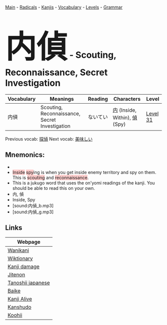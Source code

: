 <style> bigfont {font-size: 100px}</style>
[Main](../README.md) -
[Radicals](../radicals.md) -
[Kanjis](../kanjis.md) -
[Vocabulary](../vocabulary.md) -
[Levels](../levels.md) -
[Grammar](../grammar.md)
# <bigfont> 内偵</bigfont> - Scouting, Reconnaissance, Secret Investigation 

| Vocabulary | Meanings | Reading | Characters | Level |
| --- | --- | --- | --- | --- |
| 内偵 | Scouting, Reconnaissance, Secret Investigation | ないてい |  [内](../kanjis/内.md) (Inside, Within), [偵](../kanjis/偵.md) (Spy) | [Level 31](../levels/wk_level31.md) |

Previous vocab: [探偵](探偵.md) Next vocab: [美味しい](美味しい.md) 

## Mnemonics:

* 
* <span style="background-color:#ffcccb"> Inside</span> <span style="background-color:#ffcccb"> spy</span>ing is when you get inside enemy territory and spy on them. This is <span style="background-color:#ffcccb"> scouting</span> and <span style="background-color:#ffcccb"> reconnaissance</span>.
* This is a jukugo word that uses the on'yomi readings of the kanji. You should be able to read this on your own.
* 内, 偵
* Inside, Spy
* [sound:内偵_b.mp3]
* [sound:内偵_g.mp3]


## Links 

| Webpage |
| --- |
| [Wanikani          ](https://www.wanikani.com/kanji/内偵) |
| [Wiktionary        ](https://en.wiktionary.org/wiki/内偵) |
| [Kanji damage      ](http://www.kanjidamage.com/kanji/search?utf8=✓&q=内偵) |
| [Jitenon           ](https://jitenon.com/kanji/内偵) |
| [Tanoshii japanese ](https://www.tanoshiijapanese.com/dictionary/kanji.cfm?k=内偵) |
| [Baike             ](https://baike.baidu.com/item/内偵) |
| [Kanji Alive       ](https://app.kanjialive.com/内偵) |
| [Kanshudo          ](https://www.kanshudo.com/searchmn?q=内偵) |
| [Koohii            ](https://kanji.koohii.com/study/kanji/内偵) |
